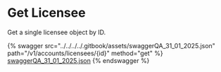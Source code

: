 # Get Licensee

Get a single licensee object by ID.

{% swagger src="../../../../.gitbook/assets/swaggerQA_31_01_2025.json" path="/v1/accounts/licensees/{id}" method="get" %}
[swaggerQA_31_01_2025.json](../../../../.gitbook/assets/swaggerQA_31_01_2025.json)
{% endswagger %}
